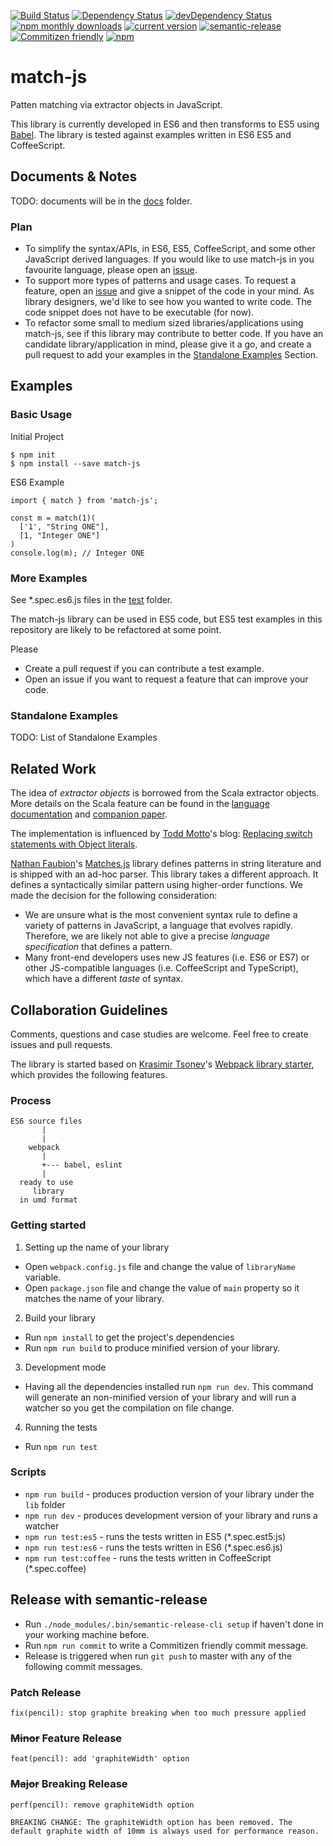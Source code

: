 [![Build Status][build]][build-link]
[![Dependency Status](https://david-dm.org/jiansen/match-js.svg)](https://david-dm.org/jiansen/match-js)
[![devDependency Status](https://david-dm.org/jiansen/match-js/dev-status.svg)](https://david-dm.org/jiansen/match-js#info=devDependencies)
[![npm monthly downloads](https://img.shields.io/npm/dm/match-js.svg?style=flat)](https://www.npmjs.com/package/match-js)
[![current version](https://img.shields.io/npm/v/match-js.svg?style=flat)](https://www.npmjs.com/package/match-js)
[![semantic-release][semantic-image]][semantic-url]
[![Commitizen friendly](https://img.shields.io/badge/commitizen-friendly-brightgreen.svg)](http://commitizen.github.io/cz-cli/)
[![npm](https://img.shields.io/npm/l/match-js.svg?maxAge=2592000)](https://www.npmjs.com/package/match-js)

[build]: https://api.travis-ci.org/Jiansen/match-js.svg?branch=master
[build-link]: https://travis-ci.org/Jiansen/match-js
[semantic-image]: https://img.shields.io/badge/%20%20%F0%9F%93%A6%F0%9F%9A%80-semantic--release-e10079.svg?style=flat
[semantic-url]: https://github.com/semantic-release/semantic-release



# match-js
Patten matching via extractor objects in JavaScript.

This library is currently developed in ES6 and then transforms to ES5 using [Babel](https://babeljs.io/).  The library is tested against examples written in ES6 ES5 and CoffeeScript.

## Documents & Notes

TODO: documents will be in the [docs](./docs) folder.

### Plan
- To simplify the syntax/APIs, in ES6, ES5, CoffeeScript, and some other JavaScript derived languages.  If you would like to use match-js in you favourite language, please open an [issue](https://github.com/Jiansen/match-js/issues).
- To support more types of patterns and usage cases.  To request a feature, open an [issue](https://github.com/Jiansen/match-js/issues) and give a snippet of the code in your mind.  As library designers, we'd like to see how you wanted to write code. The code snippet does not have to be executable (for now).
- To refactor some small to medium sized libraries/applications using match-js, see if this library may contribute to better code.  If you have an candidate library/application in mind, please give it a go, and create a pull request to add your examples in the [Standalone Examples](#standalone-examples) Section.

## Examples
### Basic Usage
Initial Project
```
$ npm init
$ npm install --save match-js
```
ES6 Example
```
import { match } from 'match-js';

const m = match(1)(
  ['1', "String ONE"],
  [1, "Integer ONE"]
)
console.log(m); // Integer ONE
```

### More Examples
See *.spec.es6.js files in the [test](./test) folder.

The match-js library can be used in ES5 code, but ES5 test examples in this repository are likely to be refactored at some point.

Please
- Create a pull request if you can contribute a test example.
- Open an issue if you want to request a feature that can improve your code.

### Standalone Examples
TODO: List of Standalone Examples


## Related Work

The idea of *extractor objects* is borrowed from the Scala extractor objects.  More details on the Scala feature can be found in the [language documentation](http://docs.scala-lang.org/tutorials/tour/extractor-objects.html)
and [companion paper](https://infoscience.epfl.ch/record/98468/files/MatchingObjectsWithPatterns-TR.pdf).

The implementation is influenced by [Todd Motto](https://github.com/toddmotto)'s blog: [Replacing switch statements with Object literals](https://toddmotto.com/deprecating-the-switch-statement-for-object-literals/).

[Nathan Faubion](https://github.com/natefaubion)'s [Matches.js](https://github.com/natefaubion/matches.js) library defines patterns in string literature and is shipped with an ad-hoc parser.  This library takes a different approach.  It defines a syntactically similar pattern using higher-order functions.  We made the decision for the following consideration:
- We are unsure what is the most convenient syntax rule to define a variety of patterns in JavaScript, a language that evolves rapidly.  Therefore, we are likely not able to give a precise *language specification* that defines a pattern.
- Many front-end developers uses new JS features (i.e. ES6 or ES7) or other JS-compatible languages (i.e. CoffeeScript and TypeScript), which have a different *taste* of syntax.

## Collaboration Guidelines
Comments, questions and case studies are welcome.  Feel free to create issues and pull requests.

The library is started based on [Krasimir Tsonev](https://github.com/krasimir)'s [Webpack library starter](https://github.com/krasimir/webpack-library-starter), which provides the following features.

### Process
```
ES6 source files
       |
       |
    webpack
       |
       +--- babel, eslint
       |
  ready to use
     library
  in umd format
```

### Getting started
1. Setting up the name of your library
  * Open `webpack.config.js` file and change the value of `libraryName` variable.
  * Open `package.json` file and change the value of `main` property so it matches the name of your library.
2. Build your library
  * Run `npm install` to get the project's dependencies
  * Run `npm run build` to produce minified version of your library.
3. Development mode
  * Having all the dependencies installed run `npm run dev`. This command will generate an non-minified version of your library and will run a watcher so you get the compilation on file change.
4. Running the tests
  * Run `npm run test`

### Scripts
* `npm run build` - produces production version of your library under the `lib` folder
* `npm run dev` - produces development version of your library and runs a watcher
* `npm run test:es5` - runs the tests written in ES5 (*.spec.est5:js)
* `npm run test:es6` - runs the tests written in ES6 (*.spec.es6.js)
* `npm run test:coffee` - runs the tests written in CoffeeScript (*.spec.coffee)


## Release with semantic-release
* Run `./node_modules/.bin/semantic-release-cli setup` if haven't done in your working machine before.
* Run `npm run commit` to write a Commitizen friendly commit message.
* Release is triggered when run `git push` to master with any of the following commit messages.
### Patch Release
```
fix(pencil): stop graphite breaking when too much pressure applied
```
### ~~Minor~~ Feature Release
```
feat(pencil): add 'graphiteWidth' option
```
### ~~Major~~ Breaking Release
```
perf(pencil): remove graphiteWidth option

BREAKING CHANGE: The graphiteWidth option has been removed. The default graphite width of 10mm is always used for performance reason.
```
